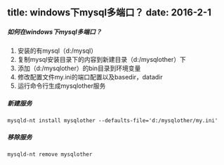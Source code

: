 ﻿title: windows下mysql多端口？ 
date: 2016-2-1
---
<!-- more -->
##### 如何在windows下mysql多端口？  
1. 安装的有mysql（d:/mysql）  
2. 复制mysql安装目录下的内容到新建目录（d:/mysqlother）下   
3. 添加（d:/mysqlother）的bin目录到环境变量  
4. 修改配置文件my.ini的端口配置以及basedir，datadir  
5. 运行命令行生成mysqlother服务  


##### 新建服务
`
mysqld-nt install mysqlother --defaults-file='d:/mysqlother/my.ini'
`
##### 移除服务
`
mysqld-nt remove mysqlother
`